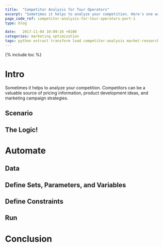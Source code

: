 ```yaml
---
title:  "Competitor Analysis for Tour Operators"
excerpt: "Sometimes it helps to analyze your competition. Here's one way of automating this..."
page_code_ref: competitor-analysis-for-tour-operators-part-1
type: blog

date:   2017-11-04 10:09:16 +0100
categories: marketing optimization
tags: python extract transform load competitor-analysis market-research intelligence
---
```


{% include toc %}

# Intro
Sometimes it helps to analyze your competition.
Competitors can be a valuable source of pricing
information, product development ideas, and
marketing campaign strategies.

## Scenario

## The Logic!

# Automate

## Data

## Define Sets, Parameters, and Variables

## Define Constraints

## Run

# Conclusion